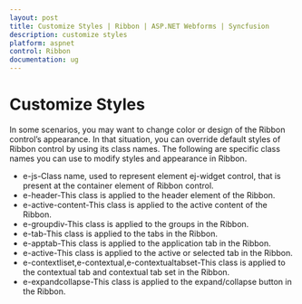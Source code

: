 ```yaml
---
layout: post
title: Customize Styles | Ribbon | ASP.NET Webforms | Syncfusion
description: customize styles    
platform: aspnet
control: Ribbon
documentation: ug
---
```


# Customize Styles    

In some scenarios, you may want to change color or design of the Ribbon control’s appearance. In that situation, you can override default styles of Ribbon control by using its class names. The following are specific class names you can use to modify styles and appearance in Ribbon.

* e-js-Class name, used to represent element ej-widget control, that is present at the container element of Ribbon control.
* e-header-This class is applied to the header element of the Ribbon.
* e-active-content-This class is applied to the active content of the Ribbon.
* e-groupdiv-This class is applied to the groups in the Ribbon.
* e-tab-This class is applied to the tabs in the Ribbon.
* e-apptab-This class is applied to the application tab in the Ribbon.
* e-active-This class is applied to the active or selected tab in the Ribbon.
* e-contextliset,e-contextual,e-contextualtabset-This class is applied to the contextual tab and contextual tab set in the Ribbon.
* e-expandcollapse-This class is applied to the expand/collapse button in the Ribbon.




